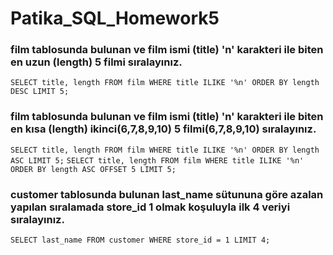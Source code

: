 # Patika_SQL_Homework5

### film tablosunda bulunan ve film ismi (title) 'n' karakteri ile biten en uzun (length) 5 filmi sıralayınız.

``` SELECT title, length FROM film WHERE title ILIKE '%n' ORDER BY length DESC LIMIT 5; ```

### film tablosunda bulunan ve film ismi (title) 'n' karakteri ile biten en kısa (length) ikinci(6,7,8,9,10) 5 filmi(6,7,8,9,10) sıralayınız.

``` SELECT title, length FROM film WHERE title ILIKE '%n' ORDER BY length ASC LIMIT 5; ```
``` SELECT title, length FROM film WHERE title ILIKE '%n' ORDER BY length ASC OFFSET 5 LIMIT 5; ```

### customer tablosunda bulunan last_name sütununa göre azalan yapılan sıralamada store_id 1 olmak koşuluyla ilk 4 veriyi sıralayınız.

``` SELECT last_name FROM customer WHERE store_id = 1 LIMIT 4; ```


